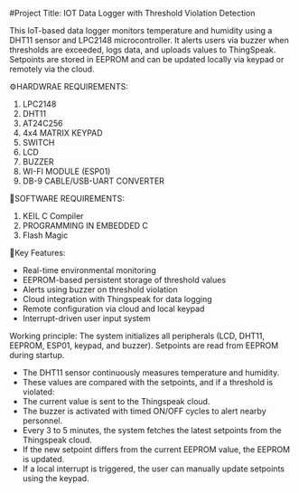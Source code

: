 #Project Title: IOT Data Logger with Threshold Violation Detection

This IoT-based data logger monitors temperature and humidity using a DHT11 sensor and LPC2148 microcontroller. It alerts users via buzzer when thresholds are exceeded, logs data, and uploads values to ThingSpeak. Setpoints are stored in EEPROM and can be updated locally via keypad or remotely via the cloud.

⚙️HARDWRAE REQUIREMENTS: 
1) LPC2148
2) DHT11
3) AT24C256
4) 4x4 MATRIX KEYPAD
5) SWITCH
6) LCD
7) BUZZER
8) WI-FI MODULE (ESP01)
9) DB-9 CABLE/USB-UART CONVERTER

💾SOFTWARE REQUIREMENTS: 
1) KEIL C Compiler
2) PROGRAMMING IN EMBEDDED C
3) Flash Magic
   
🔑Key Features:
* Real-time environmental monitoring
* EEPROM-based persistent storage of threshold values
* Alerts using buzzer on threshold violation
* Cloud integration with Thingspeak for data logging
* Remote configuration via cloud and local keypad
* Interrupt-driven user input system


Working principle: The system initializes all peripherals (LCD, DHT11, EEPROM, ESP01, keypad, and buzzer).
Setpoints are read from EEPROM during startup.

* The DHT11 sensor continuously measures temperature and humidity.
* These values are compared with the setpoints, and if a threshold is violated:
* The current value is sent to the Thingspeak cloud.
* The buzzer is activated with timed ON/OFF cycles to alert nearby personnel.
* Every 3 to 5 minutes, the system fetches the latest setpoints from the Thingspeak cloud.
* If the new setpoint differs from the current EEPROM value, the EEPROM is updated.
* If a local interrupt is triggered, the user can manually update setpoints using the keypad.

